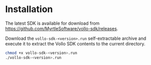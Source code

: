 # Installation

The latest SDK is available for download from <https://github.com/MyrtleSoftware/vollo-sdk/releases>.

Download the `vollo-sdk-<version>.run` self-extractable archive and execute it
to extract the Vollo SDK contents to the current directory.

```sh
chmod +x vollo-sdk-<version>.run
./vollo-sdk-<version>.run
```

